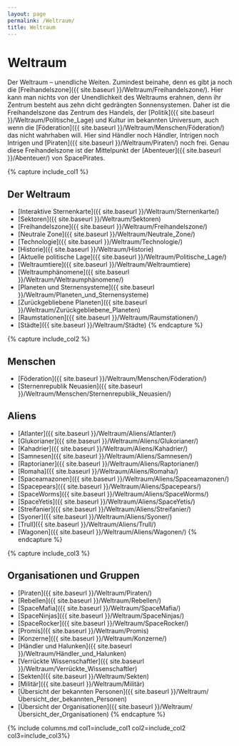 ```yaml
---
layout: page
permalink: /Weltraum/
title: Weltraum
---
```


# Weltraum

Der Weltraum – unendliche Weiten. Zumindest beinahe, denn es gibt ja noch die [Freihandelszone]({{ site.baseurl }}/Weltraum/Freihandelszone/). Hier kann man nichts von der Unendlichkeit des Weltraums erahnen, denn ihr Zentrum besteht aus zehn dicht gedrängten Sonnensystemen. Daher ist die Freihandelszone das Zentrum des Handels, der [Politik]({{ site.baseurl }}/Weltraum/Politische_Lage) und Kultur im bekannten Universum, auch wenn die [Föderation]({{ site.baseurl }}/Weltraum/Menschen/Föderation/) das nicht wahrhaben will. Hier sind Händler noch Händler, Intrigen noch Intrigen und [Piraten]({{ site.baseurl }}/Weltraum/Piraten/) noch frei. Genau diese Freihandelszone ist der Mittelpunkt der [Abenteuer]({{ site.baseurl }}/Abenteuer/) von SpacePirates.

{% capture include_col1 %}
## Der Weltraum

- [Interaktive Sternenkarte]({{ site.baseurl }}/Weltraum/Sternenkarte/)
- [Sektoren]({{ site.baseurl }}/Weltraum/Sektoren)
- [Freihandelszone]({{ site.baseurl }}/Weltraum/Freihandelszone/)
- [Neutrale Zone]({{ site.baseurl }}/Weltraum/Neutrale_Zone/)
- [Technologie]({{ site.baseurl }}/Weltraum/Technologie/)
- [Historie]({{ site.baseurl }}/Weltraum/Historie)
- [Aktuelle politische Lage]({{ site.baseurl }}/Weltraum/Politische_Lage/)
- [Weltraumtiere]({{ site.baseurl }}/Weltraum/Weltraumtiere)
- [Weltraumphänomene]({{ site.baseurl }}/Weltraum/Weltraumphänomene/)
- [Planeten und Sternensysteme]({{ site.baseurl }}/Weltraum/Planeten_und_Sternensysteme)
- [Zurückgebliebene Planeten]({{ site.baseurl }}/Weltraum/Zurückgebliebene_Planeten)
- [Raumstationen]({{ site.baseurl }}/Weltraum/Raumstationen/)
- [Städte]({{ site.baseurl }}/Weltraum/Städte)
{% endcapture %}

{% capture include_col2 %}
## Menschen

- [Föderation]({{ site.baseurl }}/Weltraum/Menschen/Föderation/)
- [Sternenrepublik Neuasien]({{ site.baseurl }}/Weltraum/Menschen/Sternenrepublik_Neuasien/)

## Aliens

- [Atlanter]({{ site.baseurl }}/Weltraum/Aliens/Atlanter/)
- [Glukorianer]({{ site.baseurl }}/Weltraum/Aliens/Glukorianer/)
- [Kahadrier]({{ site.baseurl }}/Weltraum/Aliens/Kahadrier/)
- [Samnesen]({{ site.baseurl }}/Weltraum/Aliens/Samnesen/)
- [Raptorianer]({{ site.baseurl }}/Weltraum/Aliens/Raptorianer/)
- [Romaha]({{ site.baseurl }}/Weltraum/Aliens/Romaha/)
- [Spaceamazonen]({{ site.baseurl }}/Weltraum/Aliens/Spaceamazonen/)
- [Spacepears]({{ site.baseurl }}/Weltraum/Aliens/Spacepears/)
- [SpaceWorms]({{ site.baseurl }}/Weltraum/Aliens/SpaceWorms/)
- [SpaceYetis]({{ site.baseurl }}/Weltraum/Aliens/SpaceYetis/)
- [Streifanier]({{ site.baseurl }}/Weltraum/Aliens/Streifanier/)
- [Syoner]({{ site.baseurl }}/Weltraum/Aliens/Syoner/)
- [Trull]({{ site.baseurl }}/Weltraum/Aliens/Trull/)
- [Wagonen]({{ site.baseurl }}/Weltraum/Aliens/Wagonen/)
{% endcapture %}

{% capture include_col3 %}
## Organisationen und Gruppen

- [Piraten]({{ site.baseurl }}/Weltraum/Piraten/)
- [Rebellen]({{ site.baseurl }}/Weltraum/Rebellen/)
- [SpaceMafia]({{ site.baseurl }}/Weltraum/SpaceMafia/)
- [SpaceNinjas]({{ site.baseurl }}/Weltraum/SpaceNinjas/)
- [SpaceRocker]({{ site.baseurl }}/Weltraum/SpaceRocker/)
- [Promis]({{ site.baseurl }}/Weltraum/Promis)
- [Konzerne]({{ site.baseurl }}/Weltraum/Konzerne/)
- [Händler und Halunken]({{ site.baseurl }}/Weltraum/Händler_und_Halunken)
- [Verrückte Wissenschaftler]({{ site.baseurl }}/Weltraum/Verrückte_Wissenschaftler)
- [Sekten]({{ site.baseurl }}/Weltraum/Sekten)
- [Militär]({{ site.baseurl }}/Weltraum/Militär)
- [Übersicht der bekannten Personen]({{ site.baseurl }}/Weltraum/Übersicht_der_bekannten_Personen)
- [Übersicht der Organisationen]({{ site.baseurl }}/Weltraum/Übersicht_der_Organisationen)
{% endcapture %}

{% include columns.md col1=include_col1 col2=include_col2 col3=include_col3%}
